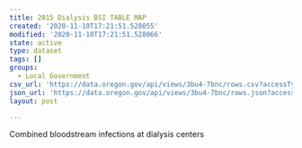 ```yaml
---
title: 2015 Dialysis BSI TABLE MAP
created: '2020-11-10T17:21:51.528055'
modified: '2020-11-10T17:21:51.528066'
state: active
type: dataset
tags: []
groups:
  - Local Government
csv_url: 'https://data.oregon.gov/api/views/3bu4-7bnc/rows.csv?accessType=DOWNLOAD'
json_url: 'https://data.oregon.gov/api/views/3bu4-7bnc/rows.json?accessType=DOWNLOAD'
layout: post

---
```

Combined bloodstream infections at dialysis centers
